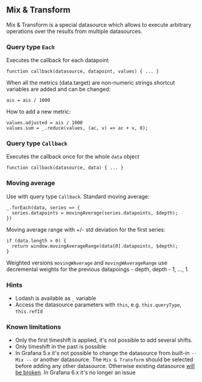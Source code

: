 ## Mix & Transform

Mix & Transform is a special datasource which allows to execute 
arbitrary operations over the results from multiple datasources.

### Query type `Each` 
Executes the callback for each datapoint
```
function callback(datasource, datapoint, values) { ... }
```
When all the metrics (data.target) are non-numeric strings 
shortcut variables are added and can be changed: 
```
ais = ais / 1000
```
How to add a new metric:
```
values.adjusted = ais / 1000
values.sum = _.reduce(values, (ac, v) => ac + v, 0);
```

### Query type `Callback` 
Executes the callback once for the whole `data` object
```
function callback(datasource, data) { ... }
```
### Moving average
Use with query type `Callback`.
Standard moving average:
```
_.forEach(data, series => {
  series.datapoints = movingAverage(series.datapoints, $depth);
})
```
Moving average range with +/- std deviation for the first series:
```
if (data.length > 0) {
  return window.movingAverageRange(data[0].datapoints, $depth);
}
```
Weighted versions `movingWAverage` and `movingWAverageRange` use decremental 
weights for the previous datapoings - depth, depth - 1, ..., 1. 


### Hints

- Lodash is available as `_` variable
- Access the datasource parameters with `this`, e.g. `this.queryType`, `this.refId`

### Known limitations

- Only the first timeshift is applied, it's not possible to add several shifts. 
- Only timeshift in the past is possible
- In Grafana 5.x it's not possible to change the datasource from built-in `-- Mix --` or another datasource.
The `Mix & Transform` should be selected before adding any other datasource. 
Otherwise existing datasource [will be broken](https://github.com/grafana/grafana/blob/986f6689de67429a9265ff5fa5a3415796162d5f/public/app/features/panel/metrics_tab.ts#L92-L95).
In Grafana 6.x it's no longer an issue  